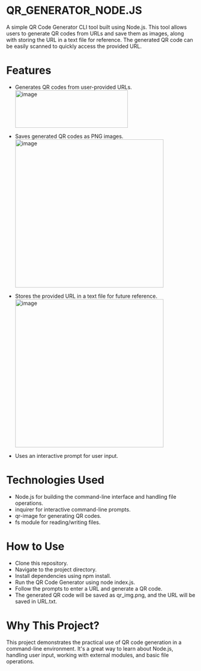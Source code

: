 # QR_GENERATOR_NODE.JS
A simple QR Code Generator CLI tool built using Node.js. This tool allows users to generate QR codes from URLs and save them as images, along with storing the URL in a text file for reference. The generated QR code can be easily scanned to quickly access the provided URL.

# Features
- Generates QR codes from user-provided URLs.
  <img width="300" height="100" alt="image" src="https://github.com/Purnima3/QR_GENERATOR_NODE.JS/assets/96184253/56e968a3-5757-4d4e-8eb2-9eb22bccb295">

- Saves generated QR codes as PNG images.
  <img width="395" alt="image" src="https://github.com/Purnima3/QR_GENERATOR_NODE.JS/assets/96184253/e017ab5c-30ab-4638-a395-154b31c689f3">

- Stores the provided URL in a text file for future reference.
  <img width="395" alt="image" src="https://github.com/Purnima3/QR_GENERATOR_NODE.JS/assets/96184253/2a5ab643-a7b9-4b89-8123-ecc0f94a82c6">

- Uses an interactive prompt for user input.

# Technologies Used
- Node.js for building the command-line interface and handling file operations.
- inquirer for interactive command-line prompts.
- qr-image for generating QR codes.
- fs module for reading/writing files.

# How to Use
- Clone this repository.
- Navigate to the project directory.
- Install dependencies using npm install.
- Run the QR Code Generator using node index.js.
- Follow the prompts to enter a URL and generate a QR code.
- The generated QR code will be saved as qr_img.png, and the URL will be saved in URL.txt.

# Why This Project?
This project demonstrates the practical use of QR code generation in a command-line environment. It's a great way to learn about Node.js, handling user input, working with external modules, and basic file operations.
